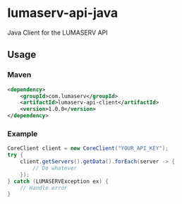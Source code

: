 # lumaserv-api-java
Java Client for the LUMASERV API

## Usage
### Maven
```xml
<dependency>
    <groupId>com.lumaserv</groupId>
    <artifactId>lumaserv-api-client</artifactId>
    <version>1.0.0</version>
</dependency>
```

### Example
```java
CoreClient client = new CoreClient("YOUR_API_KEY");
try {
    client.getServers().getData().forEach(server -> {
        // Do whatever
    });
} catch (LUMASERVException ex) {
    // Handle error
}
```